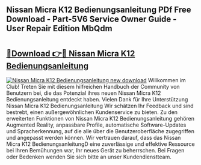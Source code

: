 ## Nissan Micra K12 Bedienungsanleitung PDf Free Download - Part-5V6 Service Owner Guide - User Repair Edition MbQdm

# <h2><a href="http://df46og.blite.top/?on=Nissan+Micra+K12+Bedienungsanleitung">🔗Download 👉🔴 Nissan Micra K12 Bedienungsanleitung</a></h2>

[![Nissan Micra K12 Bedienungsanleitung new download](https://i.imgur.com/lujVjoI.png)](http://df46og.blite.top/?on=Nissan+Micra+K12+Bedienungsanleitung)
Willkommen im Club! Treten Sie mit diesem hilfreichen Handbuch der Community von Benutzern bei, die das Potenzial ihres neuen Nissan Micra K12 Bedienungsanleitung entdeckt haben. Vielen Dank für Ihre Unterstützung Nissan Micra K12 Bedienungsanleitung Wir schätzen Ihr Feedback und sind bestrebt, einen außergewöhnlichen Kundenservice zu bieten. Zu den erweiterten Funktionen von Nissan Micra K12 Bedienungsanleitung gehören Augmented Reality, anpassbare Profile, automatische Software-Updates und Spracherkennung, auf die alle über die Benutzeroberfläche zugegriffen und angepasst werden können. Wir vertrauen darauf, dass das Nissan Micra K12 BedienungsanleitungD eine zuverlässige und effektive Ressource bei Ihren Bemühungen war, Ihr neues Gerät zu beherrschen. Bei Fragen oder Bedenken wenden Sie sich bitte an unser Kundendienstteam.
